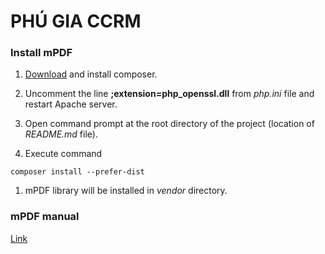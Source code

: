 # PHÚ GIA CCRM

### Install mPDF

1. [Download](https://getcomposer.org/Composer-Setup.exe) and install composer.

1. Uncomment the line **;extension=php_openssl.dll** from _php.ini_ file and restart Apache server.

1. Open command prompt at the root directory of the project (location of _README.md_ file).

1. Execute command

  `composer install --prefer-dist`

1. mPDF library will be installed in _vendor_ directory.

### mPDF manual

[Link](https://mpdf.github.io/)
